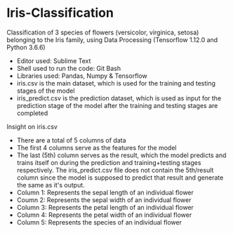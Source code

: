 # Iris-Classification
Classification of 3 species of flowers (versicolor, virginica, setosa) belonging to the Iris family, using Data Processing (Tensorflow 1.12.0 and Python 3.6.6)

- Editor used: Sublime Text 
- Shell used to run the code: Git Bash
- Libraries used: Pandas, Numpy & Tensorflow
- iris.csv is the main dataset, which is used for the training and testing stages of the model
- iris_predict.csv is the prediction dataset, which is used as input for the prediction stage of the model after the training and testing stages are completed

Insight on iris.csv
- There are a total of 5 columns of data
- The first 4 columns serve as the features for the model
- The last (5th) column serves as the result, which the model predicts and trains itself on during the prediction and training+testing stages respectively. The iris_predict.csv file does not contain the 5th/result column since the model is supposed to predict that result and generate the same as it's output.
- Column 1: Represents the sepal length of an individual flower
- Coumn 2: Represents the sepal width of an individual flower
- Column 3: Represents the petal length of an individual flower
- Column 4: Represents the petal width of an individual flower
- Column 5: Represents the species of an individual flower
